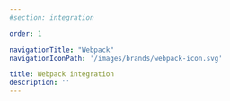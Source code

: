 ```yaml
---
#section: integration

order: 1

navigationTitle: "Webpack"
navigationIconPath: '/images/brands/webpack-icon.svg'

title: Webpack integration
description: ''
---
```

